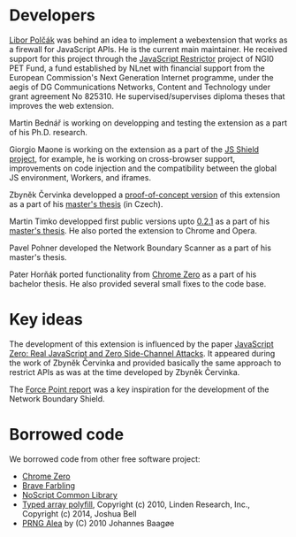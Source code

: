 # Developers

[Libor Polčák](https://www.fit.vutbr.cz/~polcak) was behind an idea to implement a webextension that works as a firewall for JavaScript APIs. He is the current main maintainer. He received support for this project through the <a href="https://nlnet.nl/project/JSRestrictor/">JavaScript Restrictor</a> project of NGI0 PET Fund, a fund established by NLnet with financial support
		from the European Commission's Next Generation Internet programme, under the aegis of DG
		Communications Networks, Content and Technology under grant agreement No 825310. He supervised/supervises diploma theses that improves the web extension.

Martin Bednář is working on developping and testing the extension as a part of his Ph.D. research.

Giorgio Maone is working on the extension as a part of the [JS Shield project](https://nlnet.nl/project/JavascriptShield/), for example, he is working on cross-browser support, improvements on code injection and the compatibility between the global JS environment, Workers, and iframes.

Zbyněk Červinka developped a [proof-of-concept version](https://github.com/cervinka-zbynek/masters-thesis) of this extension as a part of his [master's thesis](https://www.fit.vut.cz/study/thesis/21274/) (in Czech).

Martin Timko developped first public versions upto [0.2.1](https://github.com/polcak/jsrestrictor/releases/tag/0.2.1) as a part of his [master's thesis](https://www.fit.vut.cz/study/thesis/21824/). He also  ported the extension to Chrome and Opera.

Pavel Pohner developed the Network Boundary Scanner as a part of his master's thesis.

Pater Horňák ported functionality from [Chrome Zero](https://github.com/IAIK/ChromeZero) as a part
of his bachelor thesis. He also provided several small fixes to the code base.

# Key ideas

The development of this extension is influenced by the paper [JavaScript Zero: Real JavaScript and Zero Side-Channel Attacks](https://graz.pure.elsevier.com/de/publications/javascript-zero-real-javascript-and-zero-side-channel-attacks). It appeared during the work of Zbyněk Červinka and provided basically the same approach to restrict APIs as was at the time developed by Zbyněk Červinka.

The [Force Point report](https://www.forcepoint.com/sites/default/files/resources/files/report-attacking-internal-network-en_0.pdf) was a key inspiration for the development of the Network Boundary Shield.

# Borrowed code

We borrowed code from other free software project:

* [Chrome Zero](https://github.com/IAIK/ChromeZero)
* [Brave Farbling](https://github.com/brave/brave-browser/issues/8787)
* [NoScript Common Library](https://github.com/hackademix/nscl/)
* [Typed array polyfill](https://github.com/inexorabletash/polyfill/blob/master/typedarray.js),
	Copyright (c) 2010, Linden Research, Inc., Copyright (c) 2014, Joshua Bell
* [PRNG Alea](https://github.com/nquinlan/better-random-numbers-for-javascript-mirror) by (C) 2010 Johannes Baagøe
